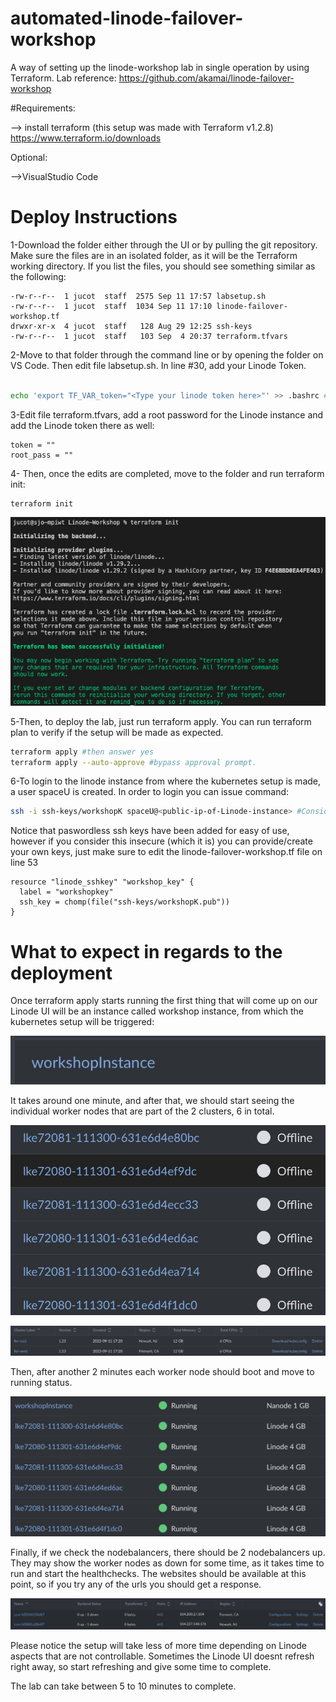 # automated-linode-failover-workshop
A way of setting up the linode-workshop lab in single operation by using Terraform.
Lab reference: https://github.com/akamai/linode-failover-workshop

#Requirements:

--> install terraform (this setup was made with Terraform v1.2.8)
https://www.terraform.io/downloads

Optional:

-->VisualStudio Code

# Deploy Instructions

1-Download the folder either through the UI or by pulling the git repository. Make sure the files are in an isolated folder, as it will be the Terraform working directory. If you list the files, you should see something similar as the following:


```
-rw-r--r--  1 jucot  staff  2575 Sep 11 17:57 labsetup.sh
-rw-r--r--  1 jucot  staff  1034 Sep 11 17:10 linode-failover-workshop.tf
drwxr-xr-x  4 jucot  staff   128 Aug 29 12:25 ssh-keys
-rw-r--r--  1 jucot  staff   103 Sep  4 20:37 terraform.tfvars
```

2-Move to that folder through the command line or by opening the folder on VS Code. Then edit file labsetup.sh. In line #30, add your Linode Token.

``` bash

echo 'export TF_VAR_token="<Type your linode token here>"' >> .bashrc #Inserting your linode token as an env variable on remote host.

```

3-Edit file terraform.tfvars, add a root password for the Linode instance and add the Linode token there as well:

```
token = ""
root_pass = ""
```

4- Then, once the edits are completed, move to the folder and run terraform init:

```
terraform init
```

![](images/terraformOutput.jpg)

5-Then, to deploy the lab, just run terraform apply. You can run terraform plan to verify if the setup will be made as expected.

```bash
terraform apply #then answer yes
terraform apply --auto-approve #bypass approval prompt.
```

6-To login to the linode instance from where the kubernetes setup is made, a user spaceU is created. In order to login you can issue command:


```bash
ssh -i ssh-keys/workshopK spaceU@<public-ip-of-Linode-instance> #Considering your current directory is where ssh-keys folder are.
```

Notice that paswordless ssh keys have been added for easy of use, however if you consider this insecure (which it is) you can provide/create your own keys, just make sure to edit the linode-failover-workshop.tf file on line 53

```HCL
resource "linode_sshkey" "workshop_key" {
  label = "workshopkey"
  ssh_key = chomp(file("ssh-keys/workshopK.pub"))
}
```

# What to expect in regards to the deployment

Once terraform apply starts running the first thing that will come up on our Linode UI will be an instance called workshop instance, from which the kubernetes setup will be triggered:


![](images/wsi.jpg)


It takes around one minute, and after that, we should start seeing the individual worker nodes that are part of the 2 clusters, 6 in total.

![](images/clusteroff.jpg)

![](images/clusters.jpg)

Then, after another 2 minutes each worker node should boot and move to running status. 

![](images/clusteron.jpg)

Finally, if we check the nodebalancers, there should be 2 nodebalancers up. They may show the worker nodes as down for some time, as it takes time to run and start the healthchecks. The websites should be available at this point, so if you try any of the urls you should get a response.

![](images/nodebalancers.jpg)

Please notice the setup will take less of more time depending on Linode aspects that are not controllable. 
Sometimes the Linode UI doesnt refresh right away, so start refreshing and give some time to complete.

The lab can take between 5 to 10 minutes to complete. 




